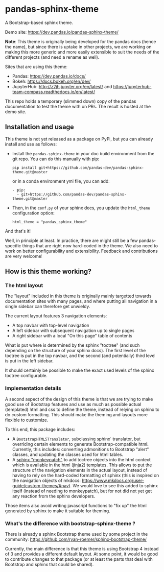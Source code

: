 # pandas-sphinx-theme

A Bootstrap-based sphinx theme.

Demo site: https://dev.pandas.io/pandas-sphinx-theme/

**Note**: This theme is originally being developed for the pandas docs (hence the name),
but since there is uptake in other projects, we are working on making this more
generic and more easily extensible to suit the needs of the different projects
(and need a rename as well).

Sites that are using this theme:

- Pandas: https://dev.pandas.io/docs/
- Bokeh: https://docs.bokeh.org/en/dev/
- JupyterHub: http://z2jh.jupyter.org/en/latest/ and https://jupyterhub-team-compass.readthedocs.io/en/latest/

This repo holds a temporary (slimmed down) copy of the pandas documentation to
test the theme with on PRs. The result is hosted at the demo site.

## Installation and usage

This theme is not yet released as a package on PyPI, but you can already install
and use as follows:

- Install the `pandas-sphinx-theme` in your doc build environment from the git
  repo. You can do this manually with pip:

    ```
    pip install git+https://github.com/pandas-dev/pandas-sphinx-theme.git@master
    ```

  or in a conda environment yml file, you can add:

    ```
    - pip:
      - git+https://github.com/pandas-dev/pandas-sphinx-theme.git@master
    ```

- Then, in the `conf.py` of your sphinx docs, you update the `html_theme`
  configuration option:

    ```
    html_theme = "pandas_sphinx_theme"
    ```

And that's it!

Well, in principle at least. In practice, there are might still be a few
pandas-specific things that are right now hard-coded in the theme. We also need
to work on better configurability and extensibility. Feedback and contributions
are very welcome!

## How is this theme working?

### The html layout

The "layout" included in this theme is originally mainly targetted towards
documentation sites with many pages, and where putting all navigation in a
single sidebar can therefore get unwieldy.

The current layout features 3 navigation elements:

- A top navbar with top-level navigation
- A left sidebar with subsequent navigation up to single pages
- A right sidebar with a local "On this page" table of contents

What is put where is determined by the sphinx "toctree" (and such depending on
the structure of your sphinx docs). The first level of the toctree is put in the
top navbar, and the second (and potentially) third level is put in the left
sidebar.

It should certainly be possible to make the exact used levels of the sphinx
toctree configurable.

### Implementation details

A second aspect of the design of this theme is that we are trying to make good
use of Bootstrap features and use as much as possible actual (templated) html
and css to define the theme, instead of relying on sphinx to do custom
formatting. This should make the theming and layouts more flexible to customize.

To this end, this package includes:

- A [`BootstrapHTML5Translator`](./pandas_sphinx_theme/bootstrap_html_translator.py),
  subclassing sphinx' translator, but overriding certain elements to generate
  Bootstrap-compatible html. Currently, this includes: converting admonitions to
  Bootstrap "alert" classes, and updating the classes used for html tables.
- A [sphinx "monkeypatch"](./pandas_sphinx_theme/__init__.py) to add toctree
  objects into the html context which is available in the html (jinja2)
  templates. This allows to put the structure of the navigation elements in the
  actual layout, instead of having to rely on the hard-coded formatting of
  sphinx (this is inspired on the navigation objects of mkdocs:
  https://www.mkdocs.org/user-guide/custom-themes/#nav). We would love to see
  this added to sphinx itself (instead of needing to monkeypatch), but for not
  did not yet get any reaction from the sphinx developers.

Those items also avoid writing javascript functions to "fix up" the html
generated by sphinx to make it suitable for theming.

### What's the difference with bootstrap-sphinx-theme ?

There is already a sphinx Bootstrap theme used by some project in the community:
https://github.com/ryan-roemer/sphinx-bootstrap-theme/

Currently, the main difference is that this theme is using Bootstrap 4 instead
of 3 and provides a different default layout. At some point, it would be good to
contribute changes to that package (or at least the parts that deal with
Bootstrap and sphinx that could be shared).
